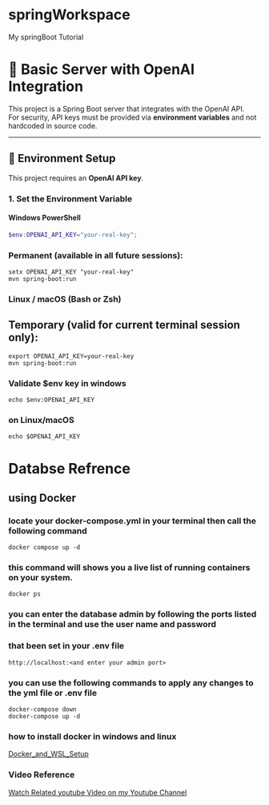 # springWorkspace
My springBoot Tutorial

# 🛒 Basic Server with OpenAI Integration

This project is a Spring Boot server that integrates with the OpenAI API.  
For security, API keys must be provided via **environment variables** and not hardcoded in source code.

---

## 🔑 Environment Setup

This project requires an **OpenAI API key**.

### 1. Set the Environment Variable

#### Windows PowerShell
```powershell
$env:OPENAI_API_KEY="your-real-key"; 
```
### Permanent (available in all future sessions):
```
setx OPENAI_API_KEY "your-real-key"
mvn spring-boot:run
```

### Linux / macOS (Bash or Zsh)

## Temporary (valid for current terminal session only):

```
export OPENAI_API_KEY=your-real-key
mvn spring-boot:run

```

### Validate $env key in windows

```
echo $env:OPENAI_API_KEY
```
### on Linux/macOS

```
echo $OPENAI_API_KEY
```

# Databse Refrence
## using Docker
### locate your docker-compose.yml in your terminal then call the following command
```
docker compose up -d
```
### this command will shows you a live list of running containers on your system.
```
docker ps
```
### you can enter the database admin by following the ports listed in the terminal and use the user name and password 
### that been set in your .env file
```
http://localhost:<and enter your admin port>
```

### you can use the following commands to apply any changes to the yml file or .env file
```
docker-compose down
docker-compose up -d
```

### how to install docker in windows and linux
[Docker_and_WSL_Setup](https://github.com/AhmedHumk/springWorkspace/blob/main/Docker_and_WSL_Setup.md)

### Video Reference
[Watch Related youtube Video on my Youtube Channel](https://youtu.be/kgkd7eFV5ww?si=WU5vHE98GX9Nb9QU)